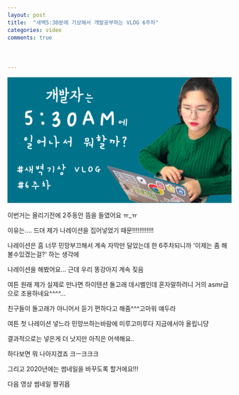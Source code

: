 ```yaml
---
layout: post
title:  "새벽5:30분에 기상해서 개발공부하는 VLOG 6주차"
categories: video 
comments: true



---
```


[![난생처음5:30AM](/assets/img/youtube/yt_6.png)](https://www.youtube.com/watch?v=HbLZ4SdLoD8)



이번거는 올리기전에 2주동안 뜸을 들였어요 ㅠ_ㅠ

이유는.... 드뎌 제가 나레이션을 집어넣었기 때문!!!!!!!!!!!!



나레이션은 흠 너무 민망부끄해서 계속 자막만 달았는데 한 6주차되니까 '이제는 좀 해볼수있겠는걸?' 하는 생각에

나레이션을 해봤어요... 근데 우리 똥강아지 계속 짖음



여튼 원래 제가 실제로 만나면 하이텐션 돌고래 데시벨인데 혼자말하려니 거의 asmr급으로 조용하네요^^^^...

친구들이 돌고래가 아니어서 듣기 편하다고 해줌^^^고마워 얘두라



여튼 첫 나레이션 넣느라 민망쓰하는바람에 미루고미루다 지금에서야 올립니댱

결과적으로는 넣은게 더 낫지만 아직은 어색해요..

하다보면 뭐 나아지겠죠 크ㅡ크크크





그리고 2020년에는 썸네일을 바꾸도록 할거에요!!!

다음 영상 썸네일 짱귀욥 

